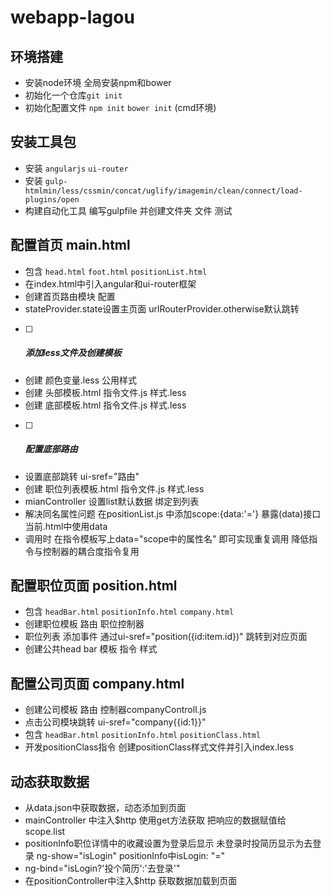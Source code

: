 # webapp-lagou


## 环境搭建

- 安装node环境 全局安装npm和bower
- 初始化一个仓库`git init` 
- 初始化配置文件  `npm init`  `bower init` (cmd环境)

## 安装工具包

- 安装  `angularjs`  `ui-router`
- 安装 `gulp-htmlmin/less/cssmin/concat/uglify/imagemin/clean/connect/load-plugins/open`
- 构建自动化工具 编写gulpfile 并创建文件夹 文件 测试

## 配置首页 main.html

- 包含 `head.html` `foot.html` `positionList.html`
- 在index.html中引入angular和ui-router框架
- 创建首页路由模块 配置
- stateProvider.state设置主页面 urlRouterProvider.otherwise默认跳转

- [ ] ##### 添加less文件及创建模板

- 创建 颜色变量.less 公用样式 
- 创建 头部模板.html 指令文件.js 样式.less
- 创建 底部模板.html 指令文件.js 样式.less

- [ ] ##### 配置底部路由

- 设置底部跳转 ui-sref="路由"
- 创建 职位列表模板.html 指令文件.js 样式.less
- mianController 设置list默认数据 绑定到列表
- 解决同名属性问题 在positionList.js 中添加scope:{data:'='} 暴露(data)接口 当前.html中使用data
- 调用时 在指令模板写上data="scope中的属性名" 即可实现重复调用 降低指令与控制器的耦合度指令复用

## 配置职位页面 position.html

- 包含 `headBar.html` `positionInfo.html` `company.html`
- 创建职位模板 路由 职位控制器
- 职位列表 添加事件 通过ui-sref="position({id:item.id})" 跳转到对应页面
- 创建公共head bar 模板 指令 样式 

## 配置公司页面 company.html

* 创建公司模板 路由 控制器companyControll.js
* 点击公司模块跳转 ui-sref="company{{id:1}}"
* 包含 `headBar.html` `positionInfo.html` `positionClass.html`
* 开发positionClass指令 创建positionClass样式文件并引入index.less

## 动态获取数据

* 从data.json中获取数据，动态添加到页面
* mainController 中注入$http 使用get方法获取 把响应的数据赋值给scope.list
* positionInfo职位详情中的收藏设置为登录后显示 未登录时投简历显示为去登录 ng-show="isLogin" positionInfo中isLogin: "=" 
* ng-bind="isLogin?'投个简历':'去登录'"
* 在positionController中注入$http 获取数据加载到页面